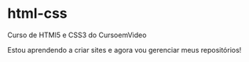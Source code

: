 # html-css
 Curso de HTMl5 e CSS3 do CursoemVideo

Estou aprendendo a criar sites e agora vou gerenciar meus repositórios!